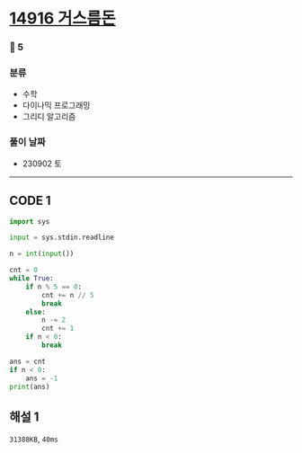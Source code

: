 # [14916 거스름돈](https://www.acmicpc.net/problem/14916)

### 🥈 5

### 분류

- 수학
- 다이나믹 프로그래밍
- 그리디 알고리즘

### 풀이 날짜

- 230902 토

---

## CODE 1

```python
import sys

input = sys.stdin.readline

n = int(input())

cnt = 0
while True:
    if n % 5 == 0:
        cnt += n // 5
        break
    else:
        n -= 2
        cnt += 1
    if n < 0:
        break

ans = cnt
if n < 0:
    ans = -1
print(ans)
```

## 해설 1

`31388KB`, `40ms`
